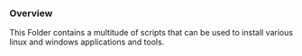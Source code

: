 ### Overview
This Folder contains a multitude of scripts that can be used to install various linux and
windows applications and tools.